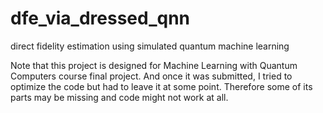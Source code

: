 # dfe_via_dressed_qnn
direct fidelity estimation using simulated quantum machine learning


Note that this project is designed for Machine Learning with Quantum Computers course final project. And once it was submitted, I tried to optimize the code but had to leave it at some point. Therefore some of its parts may be missing and code might not work at all.
